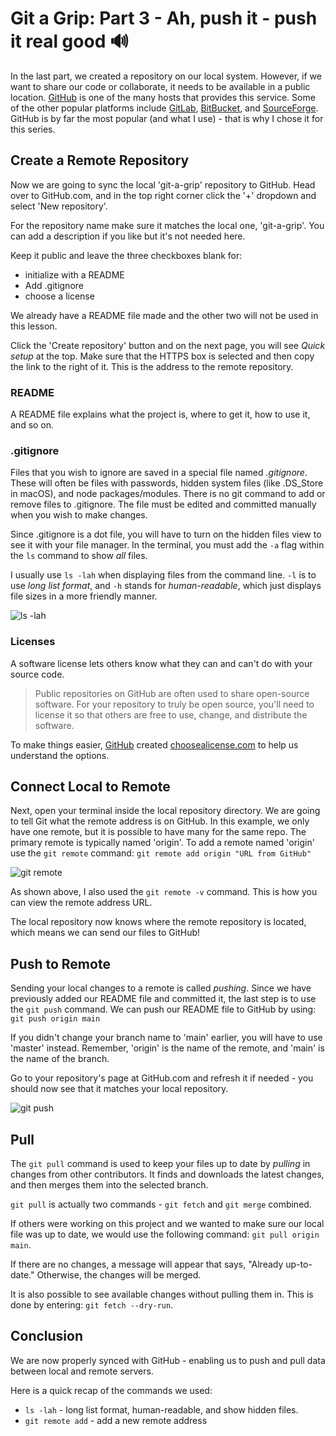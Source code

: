 # Git a Grip: Part 3 - Ah, push it - push it real good 🔊

In the last part, we created a repository on our local system. However, if we want to share our code or collaborate, it needs to be available in a public location. [GitHub](https://github.com) is one of the many hosts that provides this service. Some of the other popular platforms include [GitLab](https://about.gitlab.com/), [BitBucket](https://bitbucket.org/), and [SourceForge](https://sourceforge.net/). GitHub is by far the most popular (and what I use) - that is why I chose it for this series.

## Create a Remote Repository

Now we are going to sync the local 'git-a-grip' repository to GitHub. Head over to GitHub.com, and in the top right corner click the '+' dropdown and select 'New repository'.

For the repository name make sure it matches the local one, 'git-a-grip'. You can add a description if you like but it's not needed here.

Keep it public and leave the three checkboxes blank for:

- initialize with a README
- Add .gitignore
- choose a license

We already have a README file made and the other two will not be used in this lesson.

Click the 'Create repository' button and on the next page, you will see _Quick setup_ at the top. Make sure that the HTTPS box is selected and then copy the link to the right of it. This is the address to the remote repository.

### README

A README file explains what the project is, where to get it, how to use it, and so on.

### .gitignore

Files that you wish to ignore are saved in a special file named _.gitignore_. These will often be files with passwords, hidden system files (like .DS_Store in macOS), and node packages/modules. There is no git command to add or remove files to .gitignore. The file must be edited and committed manually when you wish to make changes.

Since .gitignore is a dot file, you will have to turn on the hidden files view to see it with your file manager. In the terminal, you must add the `-a` flag within the `ls` command to show _all_ files.

I usually use `ls -lah` when displaying files from the command line. `-l` is to use _long list format_, and `-h` stands for _human-readable_, which just displays file sizes in a more friendly manner.

![ls -lah](https://dev-to-uploads.s3.amazonaws.com/uploads/articles/1egehaipbb1td1bkgmgy.png)

### Licenses

A software license lets others know what they can and can't do with your source code.

> Public repositories on GitHub are often used to share open-source software. For your repository to truly be open source, you'll need to license it so that others are free to use, change, and distribute the software.

To make things easier, [GitHub](https://www.github.com) created [choosealicense.com](https://choosealicense.com/) to help us understand the options.

## Connect Local to Remote

Next, open your terminal inside the local repository directory. We are going to tell Git what the remote address is on GitHub. In this example, we only have one remote, but it is possible to have many for the same repo. The primary remote is typically named 'origin'. To add a remote named 'origin' use the `git remote` command:
`git remote add origin "URL from GitHub"`

![git remote](https://dev-to-uploads.s3.amazonaws.com/uploads/articles/m5dakp39jfi4c2my3adc.png)

As shown above, I also used the `git remote -v` command. This is how you can view the remote address URL.

The local repository now knows where the remote repository is located, which means we can send our files to GitHub!

## Push to Remote

Sending your local changes to a remote is called _pushing_. Since we have previously added our README file and committed it, the last step is to use the `git push` command. We can push our README file to GitHub by using:
`git push origin main`

If you didn't change your branch name to 'main' earlier, you will have to use 'master' instead. Remember, 'origin' is the name of the remote, and 'main' is the name of the branch.

Go to your repository's page at GitHub.com and refresh it if needed - you should now see that it matches your local repository.

![git push](https://dev-to-uploads.s3.amazonaws.com/uploads/articles/3m081luezisghwanz7d6.png)

## Pull

The `git pull` command is used to keep your files up to date by _pulling_ in changes from other contributors. It finds and downloads the latest changes, and then merges them into the selected branch.

`git pull` is actually two commands - `git fetch` and `git merge` combined.

If others were working on this project and we wanted to make sure our local file was up to date, we would use the following command: `git pull origin main`.

If there are no changes, a message will appear that says, "Already up-to-date." Otherwise, the changes will be merged.

It is also possible to see available changes without pulling them in. This is done by entering: `git fetch --dry-run`.

## Conclusion

We are now properly synced with GitHub - enabling us to push and pull data between local and remote servers.

Here is a quick recap of the commands we used:

- `ls -lah` - long list format, human-readable, and show hidden files.
- `git remote add` - add a new remote address
